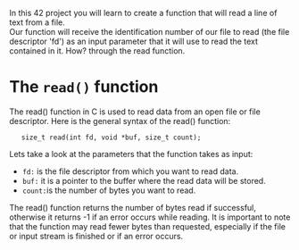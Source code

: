 In this 42 project you will learn to create a function that will read a line of text from a file.<br>
Our function will receive the identification number of our file to read (the file descriptor 'fd') as an input parameter that it will use to read the text contained in it. How? through the read function.
<h1 align="left">The <code>read()</code> function</h1>

The read() function in C is used to read data from an open file or file descriptor. 
Here is the general syntax of the read() function:

<code>&nbsp;&nbsp;&nbsp;size_t read(int fd, void *buf, size_t count);</code>

Lets take a look at the parameters that the function takes as input:

- <code>fd:</code> is the file descriptor from which you want to read data. 
- <code>buf:</code> it is a pointer to the buffer where the read data will be stored.
- <code>count:</code>is the number of bytes you want to read.

The read() function returns the number of bytes read if successful, otherwise it returns -1 if an error occurs while reading. It is important to note that the function may read fewer bytes than requested, especially if the file or input stream is finished or if an error occurs.

